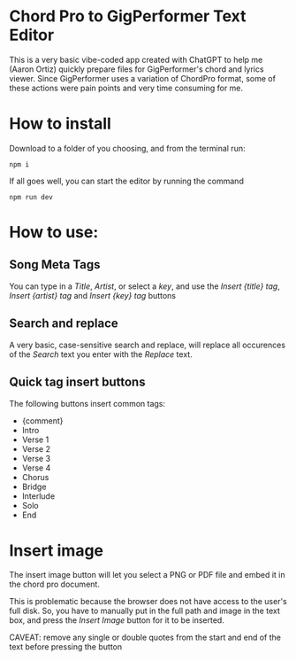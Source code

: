 # Chord Pro to GigPerformer Text Editor

This is a very basic vibe-coded app created with ChatGPT to help me (Aaron Ortiz) quickly prepare files for GigPerformer's chord and lyrics viewer. Since GigPerformer uses a variation of ChordPro format, some of these actions were pain points and very time consuming for me.

# How to install

Download to a folder of you choosing, and from the terminal run:

```
npm i
```

If all goes well, you can start the editor by running the command

```
npm run dev
```

# How to use:

## Song Meta Tags

You can type in a _*Title*_, _*Artist*_, or select a _*key*_, and use the _*Insert {title} tag*_, _*Insert {artist} tag*_ and _*Insert {key} tag*_ buttons

## Search and replace

A very basic, case-sensitive search and replace, will replace all occurences of the _*Search*_ text you enter with the _*Replace*_ text.

## Quick tag insert buttons

The following buttons insert common tags:

- {comment}
- Intro
- Verse 1
- Verse 2
- Verse 3
- Verse 4
- Chorus
- Bridge
- Interlude
- Solo
- End

# Insert image

The insert image button will let you select a PNG or PDF file and embed it in the chord pro document.

This is problematic because the browser does not have access to the user's full disk. So, you have to manually put in the full path and image in the text box, and press the _*Insert Image*_ button for it to be inserted.

CAVEAT: remove any single or double quotes from the start and end of the text before pressing the button
